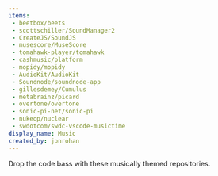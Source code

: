 ```yaml
---
items:
 - beetbox/beets
 - scottschiller/SoundManager2
 - CreateJS/SoundJS
 - musescore/MuseScore
 - tomahawk-player/tomahawk
 - cashmusic/platform
 - mopidy/mopidy
 - AudioKit/AudioKit
 - Soundnode/soundnode-app
 - gillesdemey/Cumulus
 - metabrainz/picard
 - overtone/overtone
 - sonic-pi-net/sonic-pi
 - nukeop/nuclear
 - swdotcom/swdc-vscode-musictime
display_name: Music
created_by: jonrohan
---
```

Drop the code bass with these musically themed repositories.
